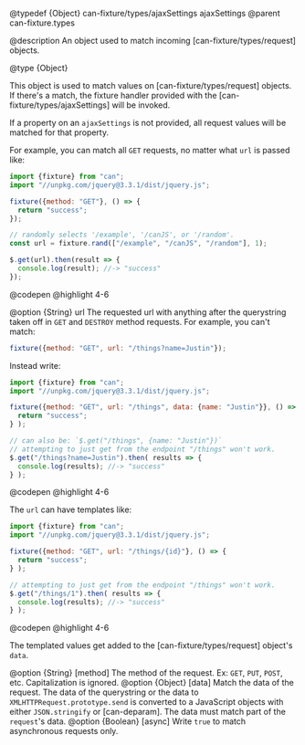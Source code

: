 @typedef {Object} can-fixture/types/ajaxSettings ajaxSettings
@parent can-fixture.types

@description An object used to match incoming [can-fixture/types/request] objects.

@type {Object}

  This object is used to match values on [can-fixture/types/request] objects.
  If there's a match, the fixture handler provided with the
  [can-fixture/types/ajaxSettings] will be invoked.

  If a property on an `ajaxSettings` is not provided, all request values
  will be matched for that property.

  For example,
  you can match all `GET` requests, no matter what `url` is passed like:

  ```js
  import {fixture} from "can";
  import "//unpkg.com/jquery@3.3.1/dist/jquery.js";

  fixture({method: "GET"}, () => {
    return "success";
  });

  // randomly selects '/example', '/canJS', or '/random'.
  const url = fixture.rand(["/example", "/canJS", "/random"], 1);

  $.get(url).then(result => {
    console.log(result); //-> "success"
  });
  ```
  @codepen
  @highlight 4-6

@option {String} url The requested url with anything after the querystring taken off in `GET` and `DESTROY` method requests.  For example, you can't match:

  ```js
  fixture({method: "GET", url: "/things?name=Justin"});
  ```

  Instead write:

  ```js
  import {fixture} from "can";
  import "//unpkg.com/jquery@3.3.1/dist/jquery.js";

  fixture({method: "GET", url: "/things", data: {name: "Justin"}}, () => {
    return "success";
  } );

  // can also be: `$.get("/things", {name: "Justin"})`
  // attempting to just get from the endpoint "/things" won't work.
  $.get("/things?name=Justin").then( results => {
    console.log(results); //-> "success"
  } );
  ```
  @codepen
  @highlight 4-6

  The `url` can have templates like:

  ```js
  import {fixture} from "can";
  import "//unpkg.com/jquery@3.3.1/dist/jquery.js";

  fixture({method: "GET", url: "/things/{id}"}, () => {
    return "success";
  } );

  // attempting to just get from the endpoint "/things" won't work.
  $.get("/things/1").then( results => {
    console.log(results); //-> "success"
  } );
  ```
  @codepen
  @highlight 4-6

  The templated values get added to the [can-fixture/types/request] object's `data`.

  @option {String} [method] The method of the request. Ex: `GET`, `PUT`, `POST`, etc. Capitalization is ignored.
  @option {Object} [data] Match the data of the request. The data of the querystring or the data to `XMLHTTPRequest.prototype.send` is converted to a JavaScript objects with either `JSON.stringify` or [can-deparam].  The data must match part of the `request`'s data.
  @option {Boolean} [async] Write `true` to match asynchronous requests only.  
